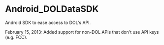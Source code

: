 Android_DOLDataSDK
==================

Android SDK to ease access to DOL's API.

February 15, 2013:  Added support for non-DOL APIs that don't use API keys (e.g. FCC).
